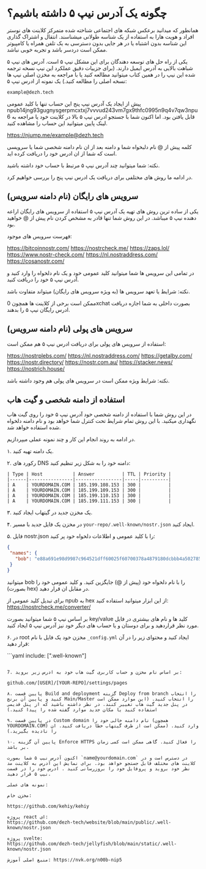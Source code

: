 # چگونه یک آدرس نیپ ۵ داشته باشیم؟

همانطور که میدانید برعکس شبکه های اجتماعی شناخته شده متمرکز کلاینت های نوستر افراد و هویت هارا به استفاده از یک شناسه طولانی میشناسند. انتقال و اشتراک گذاری این شناسه بدون اشتباه یا در هر جایی بدون دسترسی به یک تلفن همراه یا کامپیوتر ممکن است دردسر باشد و تجربه خوبی نباشد.

یکی از راه حل های توسعه دهندگان برای این مشکل نیپ ۵ است. آدرس های نیپ ۵ شباهت بالایی به آدرس ایمیل دارند. (برای جزییات دقیق عملکرد این نیپ نسخه ترجمه شده این نیپ را در همین کتاب میتوانید مطالعه کنید یا با مراجعه به مخزن اصلی نیپ ها نسخه اصلی را مطالعه کنید.) یک نمونه از ادرس نیپ ۵:

```example@dezh.tech```

پیش از ایجاد یک آدرس نیپ پنج این حساب تنها با کلید عمومی npub14jng93gugnysgerpmcxtxj7vvvud243vm7gx9thfc0995n9q4v7qw3npu6 قابل یافتن بود. اما اکنون شما با جستجو ادرس نیپ ۵ بالا در کلاینت خود یا مراجعه به لینک پایین میتوانید این حساب را مشاهده کنید.

https://njump.me/example@dezh.tech


کلمه پیش از @ نام دلبخواه شما و دامنه بعد از ان نام دامنه شخصی شما یا سرویسی است که شما از ان ادرس خود را دریافت کرده اید.

نکته: شما میتوانید چند آدرس نیپ ۵ مرتبط با حساب خود داشته باشید.

در ادامه ما روش های مختلفی برای دریافت یک ادرس نیپ پنج را بررسی خواهیم کرد.

## سرویس های رایگان (نام دامنه سرویس)

یکی از ساده ترین روش های تهیه یک آدرس نیپ ۵ استفاده از سرویس های رایگان اراعه دهنده نیپ ۵ میباشد. در این روش شما تنها قادر به مشخص کردن نام پیش از @ خواهید بود.

فهرست سرویس های موجود:

https://bitcoinnostr.com/
https://nostrcheck.me/
https://zaps.lol/
https://www.nostr-check.com/
https://nl.nostraddress.com/
https://cosanostr.com/

در تمامی این سرویس ها شما میتوانید کلید عمومی خود و یک نام دلخواه را وارد کنید و آدرس نیپ ۵ خود را دریافت کنید. 

نکته: شرایط یا تعهد سرویس ها (به ویژه سرویس های رایگان) میتواند متفاوت باشد.

ممکن است برخی از کلاینت ها همچون 0xchat بصورت داخلی به شما اجازه دریافت ادرس رایگان نیپ ۵ را بدهند.

## سرویس های پولی (نام دامنه سرویس)

استفاده از سرویس های پولی برای دریافت ادرس نیپ ۵ هم ممکن است:

https://nostrplebs.com/
https://nl.nostraddress.com/
https://getalby.com/
https://nostr.directory/
https://nostr.com.au/
https://stacker.news/
https://nostrich.house/

 نکته: شرایط ویژه ممکن است در سرویس های پولی هم وجود داشته باشد.

 ## استفاده از دامنه شخصی و گیت هاب

 در این روش شما با استفاده از دامنه شخصی خود آدرس نیپ ۵ خود را روی گیت هاب نگهداری میکنید. با این روش تمام شرایط تحت کنترل شما خواهد بود و نام دامنه دلخواه شده استفاده خواهد شد.

 در ادامه به روند انجام این کار و چند نمونه عملی میپردازیم.

 ۱. یک دامنه تهیه کنید.

 ۲. رکورد های DNS دامنه خود را به شکل زیر تنظیم کنید:

 ```
 | Type | Host           | Answer          | TTL | Priority |
|------|----------------|-----------------|-----|----------|
| A    | YOURDOMAIN.COM | 185.199.108.153 | 300 |          |
| A    | YOURDOMAIN.COM | 185.199.109.153 | 300 |          |
| A    | YOURDOMAIN.COM | 185.199.110.153 | 300 |          |
| A    | YOURDOMAIN.COM | 185.199.111.153 | 300 |          |
```

۳. یک مخزن جدید در گیتهاب ایجاد کنید.

 ۴. در مخزن یک فایل جدید با مسیر `your-repo/.well-known/nostr.json‍` ایجاد کنید.

 ۵. فایل nostr.json را با کلید عمومی و اطلاعات دلخواه خود پر کنید:

 ```json
 {
  "names": {
    "bob": "e88a691e98d9987c964521dff60025f60700378a4879180dcbbb4a5027850411"
  }
}
```
میتوانید bob را با نام دلخواه خود (پیش از @) جایگزین کنید. و کلید عمومی خود را (بصورت hex) در مقابل ان قرار دهید.

برای تبدیل کلید عمومی از npub به hex  از این ابزار میتوانید استفاده کنید: https://nostrcheck.me/converter/

بر اساس نیپ ۵ شما میتوانید بصورت key/value کلید ها و نام های بیشتری در فایل مورد نظر قراردهید و برای دوستان و یا حساب های دیگر خود نیز آدرس نیپ ۵ ایجاد کنید.

۶. در root مخزن خود یک فایل با نام `_config.yml‍` ایجاد کنید و محتوای زیر را در آن قرار دهید:

‍‍‍```yaml
include: [".well-known"]
```

7. بر اساس نام مخزن و حساب کاربری گیت هاب خود به ادرس زیر بروید:

github.com/[USER]/[YOUR-REPO]/settings/pages

۸. پایین قسمت Build and deployment گزینه Deploy from branch را انتخاب کنید و پایین آن برنچ Main/Master را انتخاب کنید. (این موارد ممکن است در پنل جدید گیت هاب تغییر کنند. در نظر داشته باشید که از پنل قدیمی استفاده کنید یا مکان جدید موارد گفته شده را پیدا کنید.)

۹. در پایین قسمت Custom domain نام دامنه خالی خود را (همچون YOURDOMAIN.COM) وارد کنید. (ممکن است از طرف گیتهاب خطا دریافت کنید. ان را نادیده بگیرید.)

۱۰. پایین آن گزینه Enforce HTTPS را فعال کنید. گاهی ممکن است کمی زمان بر باشد.

اکنون آدرس نیپ ۵ شما بصورت `name@yourdomain.com` در دسترس است و در کلاینت های مختلف قابل جستجو خواهد بود. برای نمایش این آدرس به کلاینت مد نظر خود بروید و پروفایل خود را بروزرسانی کنید . ادرس خود را در قسمت نیپ ۵ قرار دهید.

نمونه های عملی:

مخزن خام:

https://github.com/kehiy/kehiy

پروژه react ای:
https://github.com/dezh-tech/website/blob/main/public/.well-known/nostr.json

پروژه svelte:
https://github.com/dezh-tech/jellyfish/blob/main/static/.well-known/nostr.json

منبع اصلی آموزش: https://nvk.org/n00b-nip5



